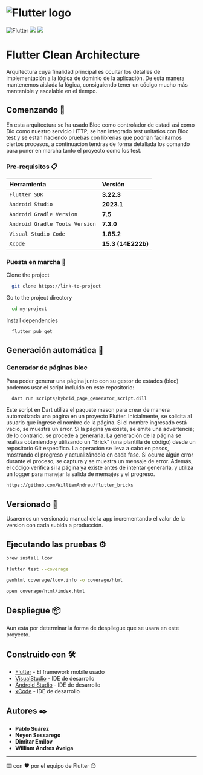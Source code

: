 # ![Flutter logo][]

![Flutter](https://img.shields.io/badge/Flutter-%2302569B.svg?style=for-the-badge&logo=Flutter&logoColor=white) ![](https://img.shields.io/badge/VSCode-0078D4?style=for-the-badge&logo=visual%20studio%20code&logoColor=white) ![](https://img.shields.io/badge/Dart-0175C2?style=for-the-badge&logo=dart&logoColor=white)
# Flutter Clean Architecture

Arquitectura cuya finalidad principal es ocultar los detalles de implementación a la lógica de dominio de la aplicación.
De esta manera mantenemos aislada la lógica, consiguiendo tener un código mucho más mantenible y escalable en el tiempo.

## Comenzando 🚀

  En esta arquitectura se ha usado Bloc como controlador de estadi asi como Dio como nuestro servicio HTTP, se han integrado test unitatios con Bloc test y se estan haciendo pruebas con librerias que podrian facilitarnos ciertos procesos, a continuacion tendras de forma detallada los comando para poner en marcha tanto el proyecto como los test.

### Pre-requisitos 📋

| Herramienta |  Versión                |
| :-------- |  :------------------------- |
| `Flutter SDK` |**3.22.3** |
| `Android Studio` | **2023.1** |
| `Android Gradle Version` | **7.5** |
| `Android Gradle Tools Version` | **7.3.0** |
| `Visual Studio Code` |  **1.85.2** |
| `Xcode` |  **15.3 (14E222b)** |

### Puesta en marcha 🔧

Clone the project

```bash
  git clone https://link-to-project
```

Go to the project directory

```bash
  cd my-project
```

Install dependencies

```bash
  flutter pub get
```

## Generación automática 📌

### Generador de páginas bloc

 Para poder generar una página junto con su gestor de estados (bloc) podemos usar el script incluido en este repositorio:

```bash
  dart run scripts/hybrid_page_generator_script.dill
```

Este script en Dart utiliza el paquete mason para crear de manera automatizada una página en un proyecto Flutter. Inicialmente, se solicita al usuario que ingrese el nombre de la página. Si el nombre ingresado está vacío, se muestra un error. Si la página ya existe, se emite una advertencia; de lo contrario, se procede a generarla. La generación de la página se realiza obteniendo y utilizando un "Brick" (una plantilla de código) desde un repositorio Git específico. La operación se lleva a cabo en pasos, mostrando el progreso y actualizándolo en cada fase. Si ocurre algún error durante el proceso, se captura y se muestra un mensaje de error. Además, el código verifica si la página ya existe antes de intentar generarla, y utiliza un logger para manejar la salida de mensajes y el progreso.

```bash
https://github.com/WilliamAndreu/flutter_bricks
```

## Versionado 📌

Usaremos un versionado manual de la app incrementando el valor de la version con cada subida a producción.

## Ejecutando las pruebas ⚙️

```bash
brew install lcov
```

```bash
flutter test --coverage
```

```bash
genhtml coverage/lcov.info -o coverage/html
```

```bash
open coverage/html/index.html
```

## Despliegue 📦

Aun esta por determinar la forma de despliegue que se usara en este proyecto.

## Construido con 🛠️

* [Flutter](https://flutter.dev/docs/get-started/web) - El framework mobile usado
* [VisualStudio](https://visualstudio.microsoft.com/es/) - IDE de desarrollo
* [Android Studio](https://developer.android.com/studio) - IDE de desarrollo
* [xCode](https://apps.apple.com/es/app/xcode/id497799835?mt=12) - IDE de desarrollo

## Autores ✒️

* **Pablo Suárez**
* **Neyen Sessarego**
* **Dimitar Emilov**
* **William Andres Aveiga**

---
⌨️ con ❤️ por el equipo de Flutter 😊

[Flutter logo]: https://raw.githubusercontent.com/flutter/website/master/src/_assets/image/flutter-lockup-bg.jpg